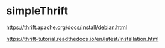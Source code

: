 # simpleThrift

https://thrift.apache.org/docs/install/debian.html


https://thrift-tutorial.readthedocs.io/en/latest/installation.html

